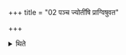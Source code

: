 +++
title = "02 पञ्च ज्योतींषि प्राग्विषुवत"

+++

<details><summary>थिते</summary>

पञ्च ज्योतींषि प्राग्विषुवत उत्सृज्यन्ते २
</details>
